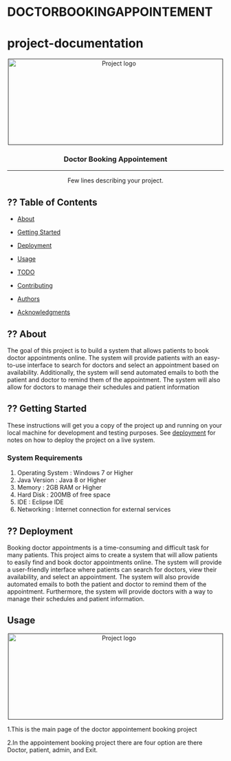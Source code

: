 # DOCTORBOOKINGAPPOINTEMENT

# project-documentation

<p align="center">
  <a href="" rel="noopener">
 <img width=500px height=200px src="swag.png" alt="Project logo"></a>
</p>


<h3 align="center">Doctor Booking Appointement</h3>

---
<p align="center"> Few lines describing your project.
    <br> 
</p>

## ?? Table of Contents
- [About](#about)
- [Getting Started](#getting_started)
- [Deployment](#deployment)
- [Usage](#usage)


- [TODO](../TODO.md)
- [Contributing](../CONTRIBUTING.md)
- [Authors](#authors)
- [Acknowledgments](#acknowledgement)

## ?? About <a name = "about"></a>
The goal of this project is to build a system that allows patients to book doctor appointments online. The system will provide patients with an easy-to-use interface to search for doctors and select an appointment based on availability. Additionally, the system will send automated emails to both the patient and doctor to remind them of the appointment. The system will also allow for doctors to manage their schedules and patient information
## ?? Getting Started <a name = "getting_started"></a>
These instructions will get you a copy of the project up and running on your local machine for development and testing purposes. See [deployment](#deployment) for notes on how to deploy the project on a live system.

### System Requirements
1. Operating System : Windows 7 or Higher
2. Java Version : Java 8 or Higher
3. Memory : 2GB RAM or Higher
4. Hard Disk : 200MB of free space
5. IDE : Eclipse IDE 
6. Networking : Internet connection for external services 

## ?? Deployment <a name = "deployment"></a>
Booking doctor appointments is a time-consuming and difficult task for many patients. This project aims to create a system that will allow patients to easily find and book doctor appointments online. The system will provide a user-friendly interface where patients can search for doctors, view their availability, and select an appointment. The system will also provide automated emails to both the patient and doctor to remind them of the appointment. Furthermore, the system will provide doctors with a way to manage their schedules and patient information.
## Usage <a name="usage"></a>
<p align="center">
  <a href="" rel="noopener">
 <img width=500px height=200px src="swag.png" alt="Project logo"></a>
</p>

1.This is the main page of the doctor appointement booking project

2.In the appointement booking project there are four option are there Doctor, patient, admin, and Exit.


